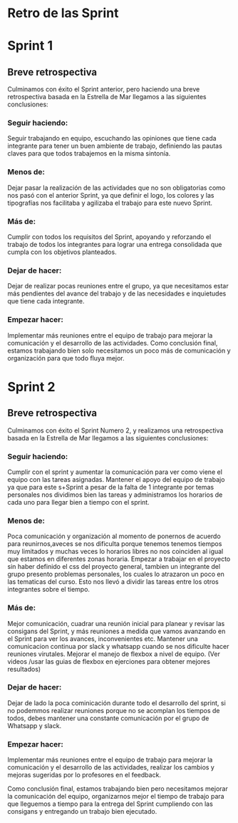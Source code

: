 # Retro de las Sprint 
# Sprint 1
## Breve retrospectiva
Culminamos con éxito el Sprint anterior, pero haciendo una breve retrospectiva  basada en la Estrella de Mar llegamos a las siguientes conclusiones:
### Seguir haciendo:
Seguir trabajando en equipo, escuchando las opiniones que tiene cada integrante para tener un buen ambiente de trabajo, definiendo las pautas claves para que todos trabajemos en la misma sintonía.
### Menos de:
Dejar pasar la realización de las actividades que no son obligatorias como nos pasó con el anterior Sprint, ya que definir el logo, los colores y las tipografías nos facilitaba y agilizaba el trabajo para este nuevo Sprint.
### Más de:
Cumplir con todos los requisitos del Sprint, apoyando y reforzando el trabajo de todos los integrantes para lograr una entrega consolidada que cumpla con los objetivos planteados.
### Dejar de hacer:
Dejar de realizar pocas reuniones entre el grupo, ya que necesitamos estar más pendientes del avance del trabajo y de las necesidades e inquietudes que tiene cada integrante.
### Empezar hacer:
Implementar más reuniones entre el equipo de trabajo para mejorar la comunicación y el desarrollo de las actividades.
Como conclusión final, estamos trabajando bien solo necesitamos un poco más de comunicación y organización para que todo fluya mejor.

# Sprint 2
## Breve retrospectiva
Culminamos con éxito el Sprint Numero 2, y realizamos una retrospectiva basada en la Estrella de Mar llegamos a las siguientes conclusiones:
### Seguir haciendo:
Cumplir con el sprint y aumentar la comunicación para ver como viene el equipo con las tareas asignadas. Mantener el apoyo del equipo de trabajo ya que para este s+Sprint a pesar de la falta de 1 integrante por temas personales nos dividimos bien las tareas y administramos  los horarios de cada uno para llegar bien a tiempo con el sprint. 
### Menos de:
Poca comunicación y organización al momento de ponernos de acuerdo para reunirnos,aveces se nos dificulta porque tenemos tenemos tiempos muy limitados y muchas veces lo horarios libres no nos coinciden al igual que estamos en diferentes zonas horaria.
Empezar a trabajar en el proyecto sin haber definido el css del proyecto general, tambien un integrante del grupo presento problemas personales, los cuales lo atrazaron un poco en las tematicas del curso. Esto nos llevó a dividir las tareas entre los otros integrantes sobre el tiempo. 
### Más de:
Mejor comunicación, cuadrar una reunión inicial  para planear y revisar las consigans del Sprint, y más reuniones a medida que vamos avanzando en el Sprint para ver los avances, inconvenientes etc.
Mantener una comunicacion continua por slack y whatsapp cuando se nos dificulte hacer reuniones virutales. 
Mejorar el manejo de flexbox a nivel de equipo. (Ver videos /usar las guias de flexbox en ejerciones para obtener mejores resultados)
### Dejar de hacer:
Dejar de lado la poca cominicación durante todo el desarrollo del sprint, si no podemmos realizar reuniones porque no se acomplan los tiempos de todos, debes mantener una constante comunicación por el grupo de Whatsapp y slack.
### Empezar hacer:
Implementar más reuniones entre el equipo de trabajo para mejorar la comunicación y el desarrollo de las actividades, realizar los cambios y mejoras sugeridas por lo profesores en el feedback.


Como conclusión final, estamos trabajando bien pero necesitamos mejorar la comunicación del equipo, organizarnos mejor el tiempo de trabajo para que lleguemos a tiempo para la entrega del Sprint cumpliendo con las consigans y entregando un trabajo bien ejecutado.
